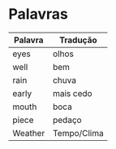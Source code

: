 # Palavras

|  Palavra |  Tradução |
|----------|--------------|
|   eyes   |     olhos    |
|   well   |     bem      |
|   rain   |     chuva    |
|   early  |   mais cedo  |
|   mouth  |    boca      |
|   piece  |    pedaço    |
|  Weather |  Tempo/Clima |
